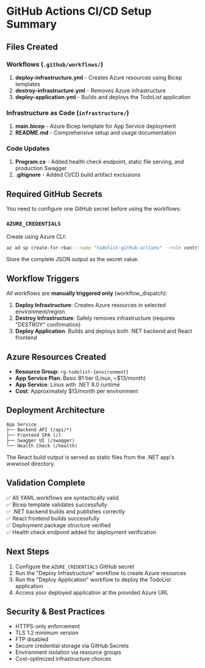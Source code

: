 # GitHub Actions CI/CD Setup Summary

## Files Created

### Workflows (`.github/workflows/`)
1. **deploy-infrastructure.yml** - Creates Azure resources using Bicep templates
2. **destroy-infrastructure.yml** - Removes Azure infrastructure 
3. **deploy-application.yml** - Builds and deploys the TodoList application

### Infrastructure as Code (`infrastructure/`)
1. **main.bicep** - Azure Bicep template for App Service deployment
2. **README.md** - Comprehensive setup and usage documentation

### Code Updates
1. **Program.cs** - Added health check endpoint, static file serving, and production Swagger
2. **.gitignore** - Added CI/CD build artifact exclusions

## Required GitHub Secrets

You need to configure one GitHub secret before using the workflows:

### `AZURE_CREDENTIALS`
Create using Azure CLI:
```bash
az ad sp create-for-rbac --name "todolist-github-actions" --role contributor --scopes /subscriptions/{subscription-id} --sdk-auth
```

Store the complete JSON output as the secret value.

## Workflow Triggers

All workflows are **manually triggered only** (workflow_dispatch):

1. **Deploy Infrastructure**: Creates Azure resources in selected environment/region
2. **Destroy Infrastructure**: Safely removes infrastructure (requires "DESTROY" confirmation)  
3. **Deploy Application**: Builds and deploys both .NET backend and React frontend

## Azure Resources Created

- **Resource Group**: `rg-todolist-{environment}`
- **App Service Plan**: Basic B1 tier (Linux, ~$13/month)
- **App Service**: Linux with .NET 8.0 runtime
- **Cost**: Approximately $13/month per environment

## Deployment Architecture

```
App Service
├── Backend API (/api/*)
├── Frontend SPA (/)  
├── Swagger UI (/swagger)
└── Health Check (/health)
```

The React build output is served as static files from the .NET app's wwwroot directory.

## Validation Complete

✅ All YAML workflows are syntactically valid  
✅ Bicep template validates successfully  
✅ .NET backend builds and publishes correctly  
✅ React frontend builds successfully  
✅ Deployment package structure verified  
✅ Health check endpoint added for deployment verification

## Next Steps

1. Configure the `AZURE_CREDENTIALS` GitHub secret
2. Run the "Deploy Infrastructure" workflow to create Azure resources
3. Run the "Deploy Application" workflow to deploy the TodoList application
4. Access your deployed application at the provided Azure URL

## Security & Best Practices

- HTTPS-only enforcement
- TLS 1.2 minimum version
- FTP disabled
- Secure credential storage via GitHub Secrets
- Environment isolation via resource groups
- Cost-optimized infrastructure choices